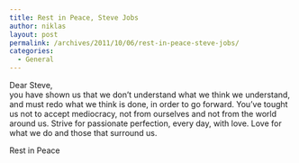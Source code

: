 ```yaml
---
title: Rest in Peace, Steve Jobs
author: niklas
layout: post
permalink: /archives/2011/10/06/rest-in-peace-steve-jobs/
categories:
  - General
---
```

Dear Steve,  
you have shown us that we don&#8217;t understand what we think we understand, and must redo what we think is done, in order to go forward. You&#8217;ve tought us not to accept mediocracy, not from ourselves and not from the world around us. Strive for passionate perfection, every day, with love. Love for what we do and those that surround us.

Rest in Peace